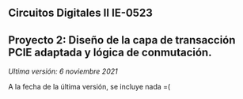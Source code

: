 ## Circuitos Digitales II IE-0523
## Proyecto 2: Diseño de la capa de transacción PCIE adaptada y lógica de conmutación.
*Ultima versión: 6 noviembre 2021*


A la fecha de la última versión, se incluye nada =( 
